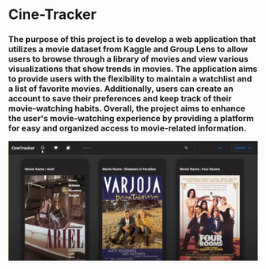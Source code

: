# Cine-Tracker
### The purpose of this project is to develop a web application that utilizes a movie dataset from Kaggle and Group Lens to allow users to browse through a library of movies and view various visualizations that show trends in movies. The application aims to provide users with the flexibility to maintain a watchlist and a list of favorite movies. Additionally, users can create an account to save their preferences and keep track of their movie-watching habits. Overall, the project aims to enhance the user's movie-watching experience by providing a platform for easy and organized access to movie-related information.
![alt text](https://github.com/Sourolio10/movie-mania/blob/master/Final/cinema.png)
